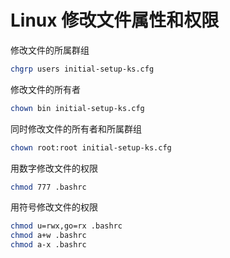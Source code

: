 # Linux 修改文件属性和权限

修改文件的所属群组
```bash
chgrp users initial-setup-ks.cfg
```

修改文件的所有者
```bash
chown bin initial-setup-ks.cfg
```

同时修改文件的所有者和所属群组
```bash
chown root:root initial-setup-ks.cfg
```

用数字修改文件的权限
```bash
chmod 777 .bashrc
```

用符号修改文件的权限
```bash
chmod u=rwx,go=rx .bashrc
chmod a+w .bashrc
chmod a-x .bashrc
```